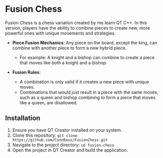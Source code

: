 # Fusion Chess

Fusion Chess is a chess variation created by me learn QT C++. In this version, players have the ability to combine pieces to create new, more powerful ones with unique movements and strategies.

- **Piece Fusion Mechanics**: 
  Any piece on the board, except the king, can combine with another piece to form a new hybrid piece.
  - For example: A knight and a bishop can combine to create a piece that moves like both a knight and a bishop.

- **Fusion Rules**: 
  - A combination is only valid if it creates a new piece with unique moves. 
  - Combinations that would just result in a piece with the same moves, such as a queen and bishop combining to form a piece that moves like a queen, are disallowed.

## Installation

1. Ensure you have QT Creator installed on your system.
2. Clone this repository:
   ```git clone https://github.com/ConnRaus/FusionChess.git```
3. Navigate to the project directory:
   ```cd fusion-chess```
4. Open the project in QT Creator and build the application.
